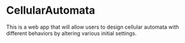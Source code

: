 # CellularAutomata

This is a web app that will allow users to design cellular automata with different behaviors by altering various initial settings.
